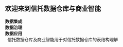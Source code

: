 ## 欢迎来到信托数据仓库与商业智能

<b>数据集成</b></br>
<b>数据治理</b></br>
<b>数据应用</b></br>
  
信托数据仓库及商业智能用于对信托数据仓库的表结构理解



